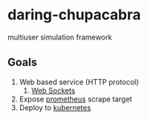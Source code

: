 # daring-chupacabra
multiuser simulation framework

## Goals

1. Web based service (HTTP protocol)
    1. [Web Sockets](https://en.wikipedia.org/wiki/WebSocket)
1. Expose [prometheus](https://prometheus.io) scrape target
1. Deploy to [kubernetes](https://kubernetes.io/)

